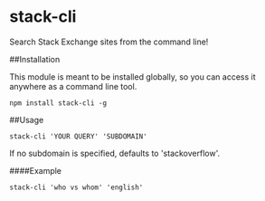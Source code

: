 stack-cli
=========

Search Stack Exchange sites from the command line!

##Installation

This module is meant to be installed globally, so you can access it anywhere as a command line tool.

`npm install stack-cli -g`

##Usage

`stack-cli 'YOUR QUERY' 'SUBDOMAIN'`

If no subdomain is specified, defaults to 'stackoverflow'.

####Example

`stack-cli 'who vs whom' 'english'`